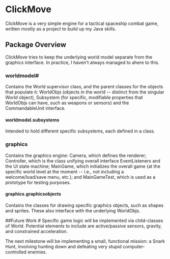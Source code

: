 ClickMove
==========

ClickMove is a very simple engine for a tactical spaceship combat game, written mostly as a project to build up my Java skills.

Package Overview
-----------------

ClickMove tries to keep the underlying world model separate from the graphics interface. In practice, I haven't always managed to ahere to this. 

### worldmodel#
Contains the World supervisor class, and the parent classes for the objects that populate it: WorldObjs (objects in the world -- distinct from the singular World object), Subsystem (for specific, modifiable properties that WorldObjs can have, such as weapons or sensors) and the CommandableUnit interface.

#### worldmodel.subsystems #
Intended to hold different specific subsystems, each defined in a class.

### graphics #
Contains the graphics engine: Camera, which defines the renderer; Controller, which is the class unifying overall interface EventListeners and the UI state machine; MainGame, which initializes the overall game (at the specific world level at the moment -- i.e., not including a welcome/load/save menu, etc.); and MainGameTest, which is used as a prototype for testing purposes.

#### graphics.graphicsobjects #
Contains the classes for drawing specific graphics objects, such as shapes and sprites. These also interface with the underlying WorldObjs.

##Future Work #
Specific game logic will be implemented via child-classes of World. Potential elements to include are active/passive sensors, gravity, and constrained acceleration.

The next milestone will be implementing a small, functional mission: a Snark Hunt, involving hunting down and defeating very stupid computer-controlled enemies. 
